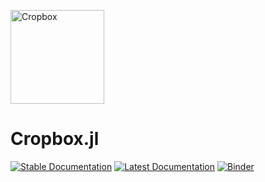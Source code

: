 <a href="https://github.com/cropbox/Cropbox.jl"><img src="https://github.com/cropbox/Cropbox.jl/raw/main/docs/src/assets/logo.svg" alt="Cropbox" width="150"></a>

# Cropbox.jl

[![Stable Documentation](https://img.shields.io/badge/docs-stable-blue.svg)](https://cropbox.github.io/Cropbox.jl/stable/)
[![Latest Documentation](https://img.shields.io/badge/docs-dev-blue.svg)](https://cropbox.github.io/Cropbox.jl/dev/)
[![Binder](https://mybinder.org/badge_logo.svg)](https://mybinder.org/v2/gh/cropbox/cropbox-binder/main)
